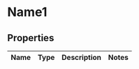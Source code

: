 
# Name1

## Properties
Name | Type | Description | Notes
------------ | ------------- | ------------- | -------------



